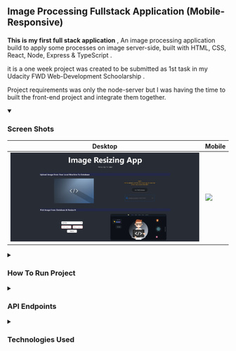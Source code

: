 ## Image Processing Fullstack Application (Mobile-Responsive)

####

**This is my first full stack application** , An image processing application build to apply some processes on image server-side, built with HTML, CSS, React, Node, Express & TypeScript . 

it is a one week project was created to be submitted as 1st task in my Udacity FWD Web-Development Schoolarship .

Project requirements was only the node-server but I was having the time to built the front-end project and integrate them together.

<details open ><summary> 
  
  ### Screen Shots
  </summary>
  
  Desktop | Mobile
-|-
<img src="https://github.com/3amr7ussein/Image-Processing-Fullstack/blob/main/server/assets/full/Image-Resizing-Desktop.jpg" width='700'/> | <img src="https://user-images.githubusercontent.com/34787413/207199430-3a157ae0-e7c3-46eb-a4ab-dbd49f762faa.jpg" width="200" />
</details  >

  <details ><summary>  
  
### How To Run Project
   </summary>  
  
####  Run Server (Backend)
1- Clone project into your local machine (npm & git must be globally installed).
  
2- use your terminal to `cd server` and then `npm run install` ,this will install the required packges to run this project.

3- run `npm start` or `npm run start:prod` , to run project in development or production on PORT:5000 .

###### Other Scripts
  Script | Functionality
  :-|:-
  `npm run test`  |  to build the project and start unit testing with jasmine
  `npm run format` |  to format code.
 `npm run lint`   |  to Find problems in code

####  Lets Run Client-Side (Frontend)
  Hint : Keep the server running and open new terminal

  1- `cd client` and then `npm run install` ,to install the required packges to run client code.

  2- run `npm start` , and visit to http://localhost:3000

 </details>

  <details><summary> 
  
### API Endpoints

  </summary>
    
  
| HTTP Verbs | Endpoints             | Action                                                                         |
| ---------- | --------------------- | ------------------------------------------------------------------------------ |
| GET        | /api/images/all       | To retrive list of file in Full directory as an Array                          |
| GET        | /api/images/:filename | To retrive single image by file name                                           |
| GET        | /api/images?          | To retrive a resized image by passing query parameters (filename,width,height) |
| POST       | /api/upload           | To upload jpg image to /full directory                                         |
  
  
</details>


  
  <details><summary> 
  
###  Technologies Used
</summary>

  - [NodeJS](https://nodejs.org/) This is a cross-platform runtime environment built on Chrome's V8 JavaScript engine used in running JavaScript codes on the server. It allows for installation and managing of dependencies and communication with databases.

  - [ExpressJS](https://www.expresjs.org/) This is a NodeJS web application framework.

  - [ReactJs](https://reactjs.org/) A JavaScript library for building user interfaces

  - [axios](https://axios-http.com/docs/intro/) Axios is a promise-based HTTP Client for node.js and the browser. It is isomorphic (= it can run in the browser and nodejs with the same codebase).
    
  </details>
